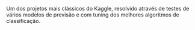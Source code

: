 Um dos projetos mais clássicos do Kaggle, resolvido através de testes de vários modelos de previsão e com tuning dos melhores algoritmos de classificação.
